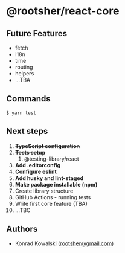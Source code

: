 # @rootsher/react-core

## Future Features

* fetch
* i18n
* time
* routing
* helpers
* ...TBA

## Commands

```shell
$ yarn test
```

## Next steps

1. **~~TypeScript configuration~~**
2. **~~Tests setup~~**
   1. ~~@testing-library/react~~
3. **Add .editorconfig**
4. **Configure eslint**
5. **Add husky and lint-staged**
6. **Make package installable (npm)**
7. Create library structure
8. GitHub Actions - running tests
9. Write first core feature (TBA)
10. ...TBC

## Authors

* Konrad Kowalski ([rootsher@gmail.com](mailto:rootsher@gmail.com))
